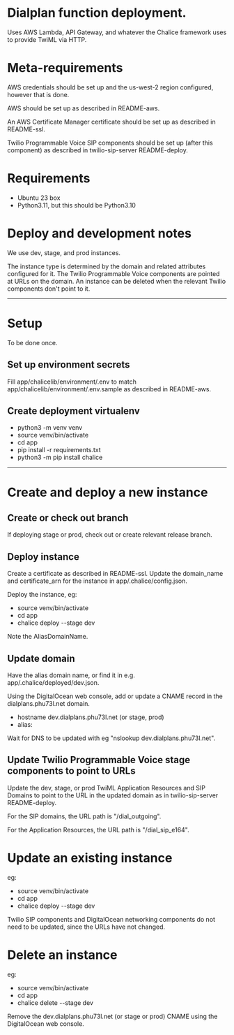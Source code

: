 # Dialplan function deployment.

Uses AWS Lambda, API Gateway, and whatever the Chalice framework uses to provide
TwiML via HTTP.

# Meta-requirements

AWS credentials should be set up and the us-west-2 region configured, however that is done.

AWS should be set up as described in README-aws.

An AWS Certificate Manager certificate should be set up as described in README-ssl.

Twilio Programmable Voice SIP components should be set up (after this component) as described in twilio-sip-server README-deploy.

# Requirements

- Ubuntu 23 box
- Python3.11, but this should be Python3.10

# Deploy and development notes

We use dev, stage, and prod instances.

The instance type is determined by the domain and related attributes configured for it. The Twilio Programmable Voice components are pointed at URLs on the domain. An instance can be deleted when the relevant Twilio components don't point to it.

---

# Setup

To be done once.

## Set up environment secrets

Fill app/chalicelib/environment/.env to match app/chalicelib/environment/.env.sample as described in README-aws.

## Create deployment virtualenv

- python3 -m venv venv
- source venv/bin/activate
- cd app
- pip install -r requirements.txt
- python3 -m pip install chalice

---

# Create and deploy a new instance

## Create or check out branch

If deploying stage or prod, check out or create relevant release branch.

## Deploy instance

Create a certificate as described in README-ssl. Update the domain_name and certificate_arn for the instance in app/.chalice/config.json.

Deploy the instance, eg:

- source venv/bin/activate
- cd app
- chalice deploy --stage dev

Note the AliasDomainName.

## Update domain

Have the alias domain name, or find it in e.g. app/.chalice/deployed/dev.json.

Using the DigitalOcean web console, add or update a CNAME record in the dialplans.phu73l.net domain.

- hostname dev.dialplans.phu73l.net (or stage, prod)
- alias: <alias domain name>

Wait for DNS to be updated with eg "nslookup dev.dialplans.phu73l.net".

## Update Twilio Programmable Voice stage components to point to URLs

Update the dev, stage, or prod TwiML Application Resources and SIP Domains to point to the URL in the updated domain as in twilio-sip-server README-deploy.

For the SIP domains, the URL path is "/dial_outgoing".

For the Application Resources, the URL path is "/dial_sip_e164".

# Update an existing instance

eg:

- source venv/bin/activate
- cd app
- chalice deploy --stage dev 

Twilio SIP components and DigitalOcean networking components do not need to be updated, since the URLs have not changed.

# Delete an instance

eg:

- source venv/bin/activate
- cd app
- chalice delete --stage dev

Remove the dev.dialplans.phu73l.net (or stage or prod) CNAME using the DigitalOcean web console.
